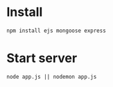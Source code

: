 # Install 

```
npm install ejs mongoose express
```

# Start server

```
node app.js || nodemon app.js
```
